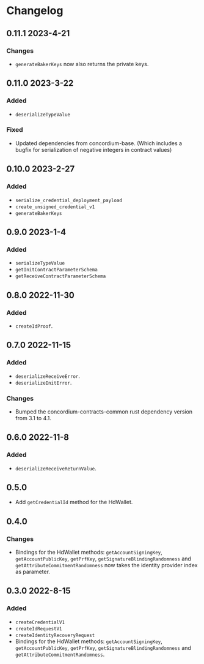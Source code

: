 # Changelog

## 0.11.1 2023-4-21

### Changes

- `generateBakerKeys` now also returns the private keys.

## 0.11.0 2023-3-22

### Added

- `deserializeTypeValue`

### Fixed

- Updated dependencies from concordium-base. (Which includes a bugfix for serialization of negative integers in contract values)

## 0.10.0 2023-2-27

### Added

- `serialize_credential_deployment_payload`
- `create_unsigned_credential_v1`
- `generateBakerKeys`

## 0.9.0 2023-1-4

### Added

- `serializeTypeValue`
- `getInitContractParameterSchema`
- `getReceiveContractParameterSchema`

## 0.8.0 2022-11-30

### Added

- `createIdProof`.

## 0.7.0 2022-11-15

### Added

- `deserializeReceiveError`.
- `deserializeInitError`.

### Changes

- Bumped the concordium-contracts-common rust dependency version from 3.1 to 4.1.

## 0.6.0 2022-11-8

### Added

- `deserializeReceiveReturnValue`.

## 0.5.0

- Add `getCredentialId` method for the HdWallet.

## 0.4.0

### Changes

-  Bindings for the HdWallet methods: `getAccountSigningKey`, `getAccountPublicKey`, `getPrfKey`, `getSignatureBlindingRandomness` and `getAttributeCommitmentRandomness` now takes the identity provider index as parameter.

## 0.3.0 2022-8-15

### Added

- `createCredentialV1`
- `createIdRequestV1`
- `createIdentityRecoveryRequest`
-  Bindings for the HdWallet methods: `getAccountSigningKey`, `getAccountPublicKey`, `getPrfKey`, `getSignatureBlindingRandomness` and `getAttributeCommitmentRandomness`.
